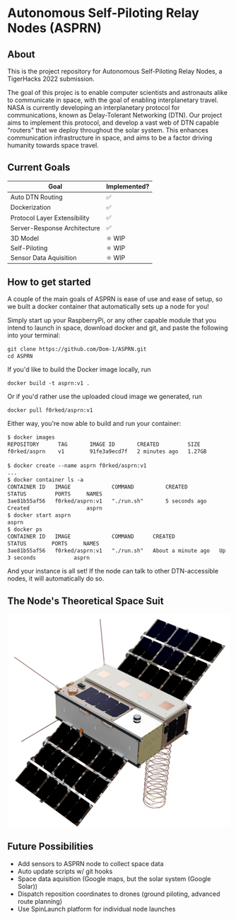 # Autonomous Self-Piloting Relay Nodes (ASPRN)

## About
This is the project repository for Autonomous Self-Piloting Relay Nodes, a TigerHacks 2022 submission.

The goal of this projec is to enable computer scientists and astronauts alike to communicate in space, with the goal of enabling interplanetary travel.
NASA is currently developing an interplanetary protocol for communications, known as Delay-Tolerant Networking (DTN). Our project aims to implement this protocol, and develop a vast web of DTN capable "routers" that we deploy throughout the solar system. This enhances communication infrastructure in space, and aims to be a factor driving humanity towards space travel.

## Current Goals


|      Goal      | Implemented? |
| -------------- | ------------ |
| Auto DTN Routing |     ✅     |
| Dockerization  |      ✅      |
| Protocol Layer Extensibility | ✅ |
| Server-Response Architecture | ✅ |
| 3D Model | ⚛️ WIP |
| Self-Piloting | ⚛️ WIP |
| Sensor Data Aquisition | ⚛️ WIP |

## How to get started
A couple of the main goals of ASPRN is ease of use and ease of setup, so we built a docker container that automatically sets up a node for you!

Simply start up your RaspberryPi, or any other capable module that you intend to launch in space, download docker and git, and paste the following into your terminal:
```
git clone https://github.com/Dom-1/ASPRN.git
cd ASPRN
```

If you'd like to build the Docker image locally, run
```
docker build -t asprn:v1 .
```

Or if you'd rather use the uploaded cloud image we generated, run
```
docker pull f0rked/asprn:v1
```

Either way, you're now able to build and run your container:
```
$ docker images
REPOSITORY      TAG       IMAGE ID       CREATED         SIZE
f0rked/asprn    v1        91fe3a9ecd7f   2 minutes ago   1.27GB                                                                                                      

$ docker create --name asprn f0rked/asprn:v1
...
$ docker container ls -a
CONTAINER ID   IMAGE             COMMAND          CREATED         STATUS         PORTS     NAMES
3ae81b55af56   f0rked/asprn:v1   "./run.sh"       5 seconds ago   Created                  asprn
$ docker start asprn
asprn
$ docker ps 
CONTAINER ID   IMAGE             COMMAND      CREATED              STATUS        PORTS     NAMES
3ae81b55af56   f0rked/asprn:v1   "./run.sh"   About a minute ago   Up 3 seconds            asprn
```

And your instance is all set! If the node can talk to other DTN-accessible nodes, it will automatically do so.

## The Node's Theoretical Space Suit

![Picture of ship](https://github.com/Dom-1/ASPRN/blob/main/ASPRNModule.webp?raw=true)

## Future Possibilities
 * Add sensors to ASPRN node to collect space data
 * Auto update scripts w/ git hooks
 * Space data aquisition (Google maps, but the solar system (Google Solar))
 * Dispatch reposition coordinates to drones (ground piloting, advanced route planning)
 * Use SpinLaunch platform for individual node launches
 
